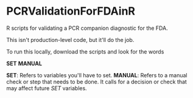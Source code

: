 # PCRValidationForFDAinR
R scripts for validating a PCR companion diagnostic for the FDA. 

This isn't production-level code, but it'll do the job.

To run this locally, download the scripts and look for the words

**SET**
**MANUAL**

**SET**: Refers to variables you'll have to set.
**MANUAL**: Refers to a manual check or step that needs to be done. It calls for a decision or check that may affect future _SET_ variables.
